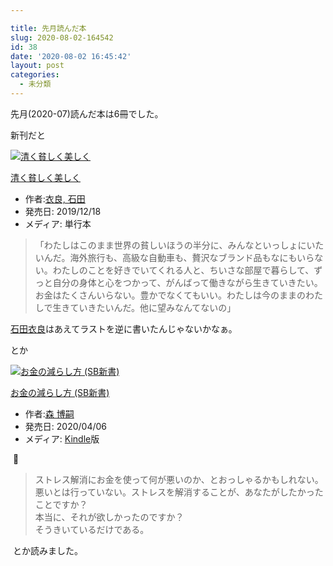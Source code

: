 ```yaml
---

title: 先月読んだ本
slug: 2020-08-02-164542
id: 38
date: '2020-08-02 16:45:42'
layout: post
categories:
  - 未分類
---
```


先月(2020-07)読んだ本は6冊でした。

新刊だと



[![清く貧しく美しく](https://m.media-amazon.com/images/I/51PwY84NsnL._SL160_.jpg "清く貧しく美しく")](https://www.amazon.co.jp/exec/obidos/ASIN/4104595071/peipeipe-22/)



[清く貧しく美しく](https://www.amazon.co.jp/exec/obidos/ASIN/4104595071/peipeipe-22/)

*   作者:[衣良, 石田](http://d.hatena.ne.jp/keyword/%B0%E1%CE%C9%2C%20%C0%D0%C5%C4)
*   発売日: 2019/12/18
*   メディア: 単行本







> 「わたしはこのまま世界の貧しいほうの半分に、みんなといっしょにいたいんだ。海外旅行も、高級な自動車も、贅沢なブランド品もなにもいらない。わたしのことを好きでいてくれる人と、ちいさな部屋で暮らして、ずっと自分の身体と心をつかって、がんばって働きながら生きていきたい。お金はたくさんいらない。豊かでなくてもいい。わたしは今のままのわたしで生きていきたいんだ。他に望みなんてないの」

[石田衣良](http://d.hatena.ne.jp/keyword/%C0%D0%C5%C4%B0%E1%CE%C9)はあえてラストを逆に書いたんじゃないかなぁ。

とか



[![お金の減らし方 (SB新書)](https://m.media-amazon.com/images/I/51ggNK1encL._SL160_.jpg "お金の減らし方 (SB新書)")](https://www.amazon.co.jp/exec/obidos/ASIN/B085VHBQQH/peipeipe-22/)



[お金の減らし方 (SB新書)](https://www.amazon.co.jp/exec/obidos/ASIN/B085VHBQQH/peipeipe-22/)

*   作者:[森 博嗣](http://d.hatena.ne.jp/keyword/%BF%B9%20%C7%EE%BB%CC)
*   発売日: 2020/04/06
*   メディア: [Kindle](http://d.hatena.ne.jp/keyword/Kindle)版







 👏

> ストレス解消にお金を使って何が悪いのか、とおっしゃるかもしれない。悪いとは行っていない。ストレスを解消することが、あなたがしたかったことですか？  
> 本当に、それが欲しかったのですか？  
> そうきいているだけである。

 とか読みました。